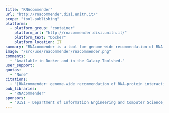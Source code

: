 ```yaml
---
title: "RNAcommender"
url: "http://rnacommender.disi.unitn.it/"
scope: "tool-publishing"
platforms:
  - platform_group: "container"
    platform_url: "http://rnacommender.disi.unitn.it/"
    platform_text: "Docker"
    platform_location: IT
summary: "RNAcommender is a tool for genome-wide recommendation of RNA-protein interactions. It is a recommender system capable of suggesting RNA targets to unexplored RNA binding proteins, by propagating the available interaction information, taking into account the protein domain composition and the RNA predicted secondary structure."
image: "/src/use/rnacommender/rnacommender.png"
comments:
  - "Available in Docker and in the Galaxy Toolshed."
user_support:
quotas:
  - "None"
citations:
  - "[RNAcommender: genome-wide recommendation of RNA–protein interactions](https://doi.org/10.1093/bioinformatics/btw517), Gianluca Corrado, Toma Tebaldi, Fabrizio Costa, Paolo Frasconi, Andrea Passerini, *Bioinformatics*, Volume 32, Issue 23, 1 December 2016, Pages 3627–3634, doi: 10.1093/bioinformatics/btw517"
pub_libraries:
  - "RNAcommender"
sponsors:
  - "DISI - Department of Information Engineering and Computer Science, University of Trento, Italy"
---
```

